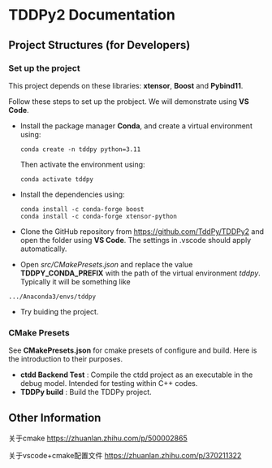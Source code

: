

# TDDPy2 Documentation

## Project Structures (for Developers)


### Set up the project

This project depends on these libraries: __xtensor__, __Boost__ and __Pybind11__.

Follow these steps to set up the probject. We will demonstrate using __VS Code__.

- Install the package manager __Conda__, and create a virtual environment using:
  ```
  conda create -n tddpy python=3.11
  ```

  Then activate the environment using:
  ```
  conda activate tddpy
  ```
- Install the dependencies using:
  ```
  conda install -c conda-forge boost
  conda install -c conda-forge xtensor-python
  ```
- Clone the GitHub repository from https://github.com/TddPy/TDDPy2 and open the folder using __VS Code__. The settings in .vscode should apply automatically.

- Open _src/CMakePresets.json_ and replace the value __TDDPY_CONDA_PREFIX__ with the path of the virtual environment _tddpy_. Typically it will be something like
```
.../Anaconda3/envs/tddpy
```

- Try buiding the project.

### CMake Presets

See __CMakePresets.json__ for cmake presets of configure and build. Here is the introduction to their purposes.

- __ctdd Backend Test__ : Compile the ctdd project as an executable in the debug model. Intended for testing within C++ codes.
- __TDDPy build__ : Build the TDDPy project.







## Other Information

关于cmake
https://zhuanlan.zhihu.com/p/500002865

关于vscode+cmake配置文件
https://zhuanlan.zhihu.com/p/370211322